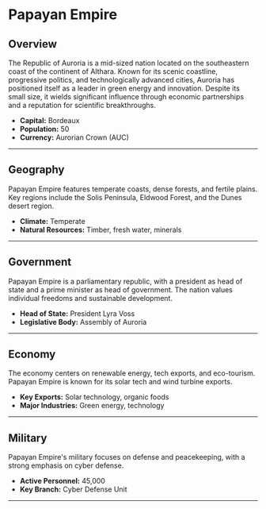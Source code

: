 # Papayan Empire

## Overview
The Republic of Auroria is a mid-sized nation located on the southeastern coast of the continent of Althara. Known for its scenic coastline, progressive politics, and technologically advanced cities, Auroria has positioned itself as a leader in green energy and innovation. Despite its small size, it wields significant influence through economic partnerships and a reputation for scientific breakthroughs.

- **Capital:** Bordeaux
- **Population:** 50
- **Currency:** Aurorian Crown (AUC)

---

## Geography
Papayan Empire features temperate coasts, dense forests, and fertile plains. Key regions include the Solis Peninsula, Eldwood Forest, and the Dunes desert region.

- **Climate:** Temperate
- **Natural Resources:** Timber, fresh water, minerals

---

## Government
Papayan Empire is a parliamentary republic, with a president as head of state and a prime minister as head of government. The nation values individual freedoms and sustainable development.

- **Head of State:** President Lyra Voss
- **Legislative Body:** Assembly of Auroria

---

## Economy
The economy centers on renewable energy, tech exports, and eco-tourism. Papayan Empire is known for its solar tech and wind turbine exports.

- **Key Exports:** Solar technology, organic foods
- **Major Industries:** Green energy, technology

---

## Military
Papayan Empire's military focuses on defense and peacekeeping, with a strong emphasis on cyber defense.

- **Active Personnel:** 45,000
- **Key Branch:** Cyber Defense Unit

---

